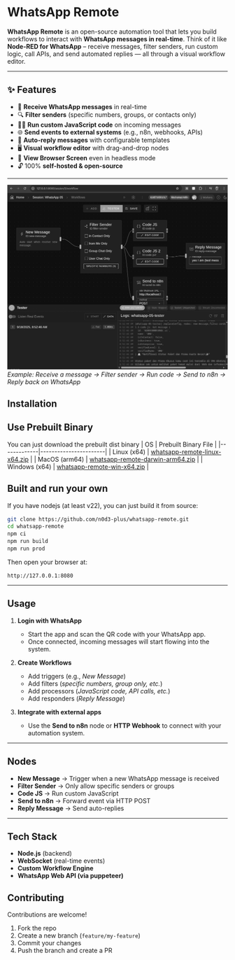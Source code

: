 # WhatsApp Remote

**WhatsApp Remote** is an open-source automation tool that lets you build workflows to interact with **WhatsApp messages in real-time**.
Think of it like **Node-RED for WhatsApp** – receive messages, filter senders, run custom logic, call APIs, and send automated replies — all through a visual workflow editor.

---

## ✨ Features

* 📩 **Receive WhatsApp messages** in real-time
* 🔍 **Filter senders** (specific numbers, groups, or contacts only)
* 🧑‍💻 **Run custom JavaScript code** on incoming messages
* 🌐 **Send events to external systems** (e.g., n8n, webhooks, APIs)
* 🤖 **Auto-reply messages** with configurable templates
* 🖥 **Visual workflow editor** with drag-and-drop nodes
* 📸 **View Browser Screen** even in headless mode
* 🔓 100% **self-hosted & open-source**

---

![Screenshot](screenshot.png)
*Example: Receive a message → Filter sender → Run code → Send to n8n → Reply back on WhatsApp*

## Installation

## Use Prebuilt Binary

You can just download the prebuilt dist binary
| OS          |  Prebuilt Binary File |
|-------------|-----------------------|
| Linux (x64)   | [whatsapp-remote-linux-x64.zip](dist/whatsapp-remote-linux-x64.zip)       |
| MacOS (arm64) | [whatsapp-remote-darwin-arm64.zip](dist/whatsapp-remote-darwin-arm64.zip) |
| Windows (x64) | [whatsapp-remote-win-x64.zip](dist/whatsapp-remote-win-x64.zip)           |

## Built and run your own

If you have nodejs (at least v22), you can just build it from source:

``` sh
git clone https://github.com/n0d3-plus/whatsapp-remote.git
cd whatsapp-remote
npm ci
npm run build
npm run prod
```

Then open your browser at:

```
http://127.0.0.1:8080
```
---

## Usage

1. **Login with WhatsApp**

   * Start the app and scan the QR code with your WhatsApp app.
   * Once connected, incoming messages will start flowing into the system.

2. **Create Workflows**

   * Add triggers (e.g., *New Message*)
   * Add filters (*specific numbers, group only, etc.*)
   * Add processors (*JavaScript code, API calls, etc.*)
   * Add responders (*Reply Message*)

3. **Integrate with external apps**

   * Use the **Send to n8n** node or **HTTP Webhook** to connect with your automation system.

---


## Nodes

* **New Message** → Trigger when a new WhatsApp message is received
* **Filter Sender** → Only allow specific senders or groups
* **Code JS** → Run custom JavaScript
* **Send to n8n** → Forward event via HTTP POST
* **Reply Message** → Send auto-replies

---

## Tech Stack

* **Node.js** (backend)
* **WebSocket** (real-time events)
* **Custom Workflow Engine**
* **WhatsApp Web API (via puppeteer)**

## Contributing

Contributions are welcome!

1. Fork the repo
2. Create a new branch (`feature/my-feature`)
3. Commit your changes
4. Push the branch and create a PR


